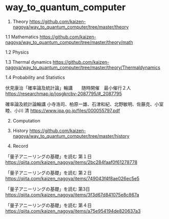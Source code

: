 # way_to_quantum_computer

1. Theory
https://github.com/kaizen-nagoya/way_to_quantum_computer/tree/master/theory

1.1 Mathematics
https://github.com/kaizen-nagoya/way_to_quantum_computer/tree/master/theory/math

1.2 Physics

1.3 Thermal dynamics
https://github.com/kaizen-nagoya/way_to_quantum_computer/tree/master/theory/Thermaldynamics

1.4 Probability and Statistics

伏見康治「確率論及統計論」輪講　　随時開催　最小催行２人
https://researchmap.jp/josgkrcbv-2087795/#_2087795

確率論及統計論輪講 小寺浩司、柏原一雄、石津和紀、北野敏明、佐藤克、小室睦、小川 清
https://www.ipa.go.jp/files/000055797.pdf


2. Computation

3. History
https://github.com/kaizen-nagoya/way_to_quantum_computer/tree/master/history

4. Record

「量子アニーリングの基礎」を読む 第１日 https://qiita.com/kaizen_nagoya/items/2bc284faaf0f61278778

「量子アニーリングの基礎」を読む 第２日 https://qiita.com/kaizen_nagoya/items/749043f4f8ae026ec5e5

「量子アニーリングの基礎」を読む 第3日 https://qiita.com/kaizen_nagoya/items/3f3d67d841075e8c867a

「量子アニーリングの基礎」を読む 第４日　https://qiita.com/kaizen_nagoya/items/a75e954194de820637a3
